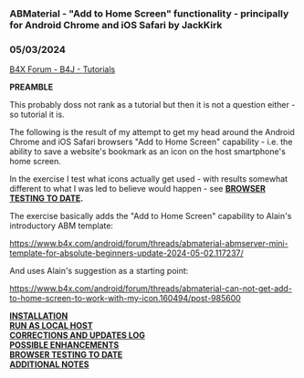 ### ABMaterial - "Add to Home Screen" functionality - principally for Android Chrome and iOS Safari by JackKirk
### 05/03/2024
[B4X Forum - B4J - Tutorials](https://www.b4x.com/android/forum/threads/160794/)

**PREAMBLE**  
  
This probably doss not rank as a tutorial but then it is not a question either - so tutorial it is.  
  
The following is the result of my attempt to get my head around the Android Chrome and iOS Safari browsers "Add to Home Screen" capability - i.e. the ability to save a website's bookmark as an icon on the host smartphone's home screen.  
  
In the exercise I test what icons actually get used - with results somewhat different to what I was led to believe would happen - see [**BROWSER TESTING TO DATE**](https://www.b4x.com/android/forum/threads/abmaterial-add-to-home-screen-functionality-principally-for-android-chrome-and-ios-safari.160794/post-986867)**.**  
  
The exercise basically adds the "Add to Home Screen" capability to Alain's introductory ABM template:  
  
<https://www.b4x.com/android/forum/threads/abmaterial-abmserver-mini-template-for-absolute-beginners-update-2024-05-02.117237/>  
  
And uses Alain's suggestion as a starting point:  
  
<https://www.b4x.com/android/forum/threads/abmaterial-can-not-get-add-to-home-screen-to-work-with-my-icon.160494/post-985600>  
  
[**INSTALLATION**](https://www.b4x.com/android/forum/threads/abmaterial-add-to-home-screen-functionality-principally-for-android-chrome-and-ios-safari.160794/post-986863)  
**[RUN AS LOCAL HOST](https://www.b4x.com/android/forum/threads/abmaterial-add-to-home-screen-functionality-principally-for-android-chrome-and-ios-safari.160794/post-986864)  
[CORRECTIONS AND UPDATES LOG](https://www.b4x.com/android/forum/threads/abmaterial-add-to-home-screen-functionality-principally-for-android-chrome-and-ios-safari.160794/post-986865)  
[POSSIBLE ENHANCEMENTS](https://www.b4x.com/android/forum/threads/abmaterial-add-to-home-screen-functionality-principally-for-android-chrome-and-ios-safari.160794/post-986866)  
[BROWSER TESTING TO DATE](https://www.b4x.com/android/forum/threads/abmaterial-add-to-home-screen-functionality-principally-for-android-chrome-and-ios-safari.160794/post-986867)**  
[**ADDITIONAL NOTES**](https://www.b4x.com/android/forum/threads/abmaterial-add-to-home-screen-functionality-principally-for-android-chrome-and-ios-safari.160794/post-986868)